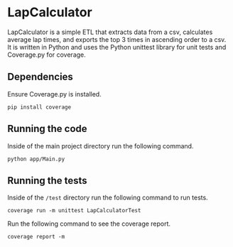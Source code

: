 # LapCalculator

LapCalculator is a simple ETL that extracts data from a csv, calculates average lap times, and exports the top 3 times in ascending order to a csv. It is written in Python and uses the Python unittest library for unit tests and Coverage.py for coverage.

## Dependencies

Ensure Coverage.py is installed.

```
pip install coverage
```

## Running the code

Inside of the main project directory run the following command.

```
python app/Main.py
```

## Running the tests

Inside of the `/test` directory run the following command to run tests.

```
coverage run -m unittest LapCalculatorTest
```

Run the following command to see the coverage report.

```
coverage report -m
```